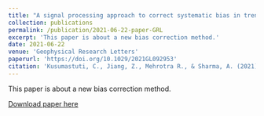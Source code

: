 ```yaml
---
title: "A signal processing approach to correct systematic bias in trend and variability in climate model simulations"
collection: publications
permalink: /publication/2021-06-22-paper-GRL
excerpt: 'This paper is about a new bias correction method.'
date: 2021-06-22
venue: 'Geophysical Research Letters'
paperurl: 'https://doi.org/10.1029/2021GL092953'
citation: 'Kusumastuti, C., Jiang, Z., Mehrotra R., & Sharma, A. (2021). "A signal processing approach to correct systematic bias in trend and variability in climate model simulations." <i>Geophysical Research Letters</i>. 48(13), 2021GL092953.'
---
```

This paper is about a new bias correction method.

[Download paper here](http://zejiang-unsw.github.io/files/Jiang-GRL-2021.pdf)

